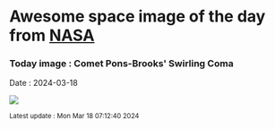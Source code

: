 
# Awesome space image of the day from [NASA](https://api.nasa.gov/)

### Today image : Comet Pons-Brooks' Swirling Coma
Date : 2024-03-18

![](https://apod.nasa.gov/apod/image/2403/CometPonsBrook_Vallestad_960.jpg)

<small>Latest update : Mon Mar 18 07:12:40 2024</small>
        
